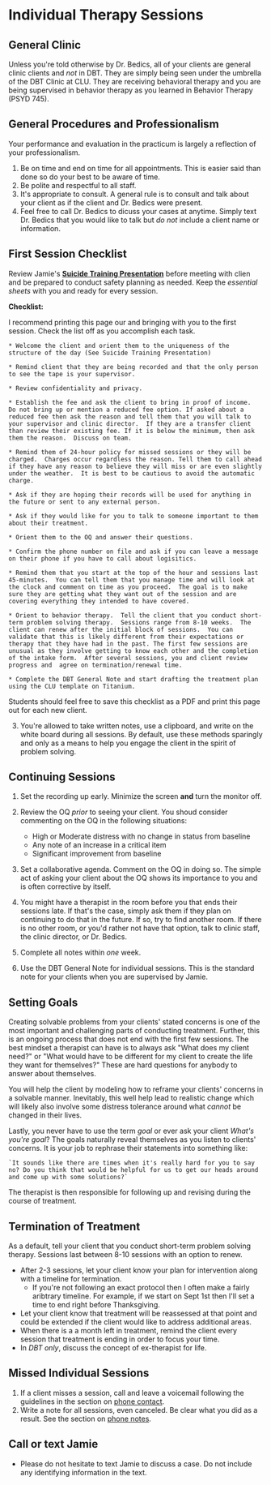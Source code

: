 # Individual Therapy Sessions

## General Clinic

Unless you're told otherwise by Dr. Bedics, all of your clients are general clinic clients and _not_ in DBT.  They are simply being seen under the umbrella of the DBT Clinic at CLU.  They are receiving behavioral therapy and you are being supervised in behavior therapy as you learned in Behavior Therapy (PSYD 745).

## General Procedures and Professionalism

Your performance and evaluation in the practicum is largely a reflection of your professionalism. 

1. Be on time and end on time for all appointments.  This is easier said than done so do your best to be aware of time.
2. Be polite and respectful to all staff.
3. It's appropriate to consult.  A general rule is to consult and talk about your client as if the client and Dr. Bedics were present.
4. Feel free to call Dr. Bedics to dicuss your cases at anytime.  Simply text Dr. Bedics that you would like to talk but _do not_ include a client name or information.

## First Session Checklist

Review Jamie's **[Suicide Training Presentation](https://speakerdeck.com/jdbedics/clu-2018-community-counseling-safety-training)** before meeting with clien and be prepared to conduct safety planning as needed. Keep the *essential sheets* with you and ready for every session.
   

**Checklist:**

I recommend printing this page our and bringing with you to the first session.  Check the list off as you accomplish each task.

    * Welcome the client and orient them to the uniqueness of the structure of the day (See Suicide Training Presentation)
    
    * Remind client that they are being recorded and that the only person to see the tape is your supervisor.
    
    * Review confidentiality and privacy.  
    
    * Establish the fee and ask the client to bring in proof of income.  Do not bring up or mention a reduced fee option. If asked about a reduced fee then ask the reason and tell them that you will talk to your supervisor and clinic director.  If they are a transfer client than review their existing fee. If it is below the minimum, then ask them the reason.  Discuss on team.    

    * Remind them of 24-hour policy for missed sessions or they will be charged.  Charges occur regardless the reason. Tell them to call ahead if they have any reason to believe they will miss or are even slightly under the weather.  It is best to be cautious to avoid the automatic charge. 

    * Ask if they are hoping their records will be used for anything in the future or sent to any external person.

    * Ask if they would like for you to talk to someone important to them about their treatment.

    * Orient them to the OQ and answer their questions.

    * Confirm the phone number on file and ask if you can leave a message on their phone if you have to call about logisitics.

    * Remind them that you start at the top of the hour and sessions last 45-minutes.  You can tell them that you manage time and will look at the clock and comment on time as you proceed.  The goal is to make sure they are getting what they want out of the session and are covering everything they intended to have covered.

    * Orient to behavior therapy.  Tell the client that you conduct short-term problem solving therapy.  Sessions range from 8-10 weeks.  The client can renew after the initial block of sessions.  You can validate that this is likely different from their expectations or therapy that they have had in the past. The first few sessions are unusual as they involve getting to know each other and the completion of the intake form.  After several sessions, you and client review progress and  agree on termination/renewal time.

    * Complete the DBT General Note and start drafting the treatment plan using the CLU template on Titanium.

Students should feel free to save this checklist as a PDF and print this page out for each new client. 

3. You're allowed to take written notes, use a clipboard, and write on the white board during all sessions. By default, use these methods sparingly and only as a means to help you engage the client in the spirit of problem solving. 

## Continuing Sessions

1. Set the recording up early. Minimize the screen **and** turn the monitor off.
2. Review the OQ _prior_ to seeing your client. You shoud consider commenting on the OQ in the following situations:
    * High or Moderate distress with no change in status from baseline
    * Any note of an increase in a critical item 
    * Significant improvement from baseline
3.  Set a collaborative agenda. Comment on the OQ in doing so. The simple act of asking your client about the OQ shows its importance to you and is often corrective by itself.

4. You might have a therapist in the room before you that ends their sessions late. If that's the case, simply ask them if they plan on continuing to do that in the future.  If so, try to find another room.  If there is no other room, or you'd rather not have that option, talk to clinic staff, the clinic director, or Dr. Bedics.
5. Complete all notes within *one* week. 
6. Use the DBT General Note for individual sessions.  This is the standard note for your clients when you are supervised by Jamie. 

## Setting Goals

Creating solvable problems from your clients' stated concerns is one of the most important and challenging parts of conducting treatment. Further, this is an ongoing process that does not end with the first few sessions.   The best mindset a therapist can have is to always ask "What does my client need?" or "What would have to be different for my client to create the life they want for themselves?"  These are hard questions for anybody to answer about themselves. 

You will help the client by modeling how to reframe your clients' concerns in a solvable manner. Inevitably, this well help lead to realistic change which will likely also involve some distress tolerance around what _cannot_ be changed in their lives.    

Lastly, you never have to use the term _goal_ or ever ask your client _What's you're goal_?  The goals naturally reveal themselves as you listen to clients' concerns. It is your job to rephrase their statements into something like:

    `It sounds like there are times when it's really hard for you to say no? Do you think that would be helpful for us to get our heads around and come up with some solutions?`

The therapist is then responsible for following up and revising during the course of treatment. 

## Termination of Treatment

As a default, tell your client that you conduct short-term problem solving therapy.  Sessions last between 8-10 sessions with an option to renew.

* After 2-3 sessions, let your client know your plan for intervention along with a timeline for termination.
    * If you're not following an exact protocol then I often make a fairly aribtrary timeline.  For example, if we start on Sept 1st then I'll set a time to end right before Thanksgiving.  
* Let your client know that treatment will be reassessed at that point and could be extended if the client would like to address additional areas.
* When there is a a month left in treatment, remind the client every session that treatment is ending in order to focus your time. 
* In _DBT only_, discuss the concept of ex-therapist for life. 

## Missed Individual Sessions

1. If a client misses a session, call and leave a voicemail following the guidelines in the section on [phone contact](phone-contact-with-clients.html).
2. Write a note for all sessions, even canceled.  Be clear what you did as a result. See the section on [phone notes](phone-contact-with-clients.html).
  

## Call or text Jamie

* Please do not hesitate to text Jamie to discuss a case.  Do not include any identifying information in the text.
